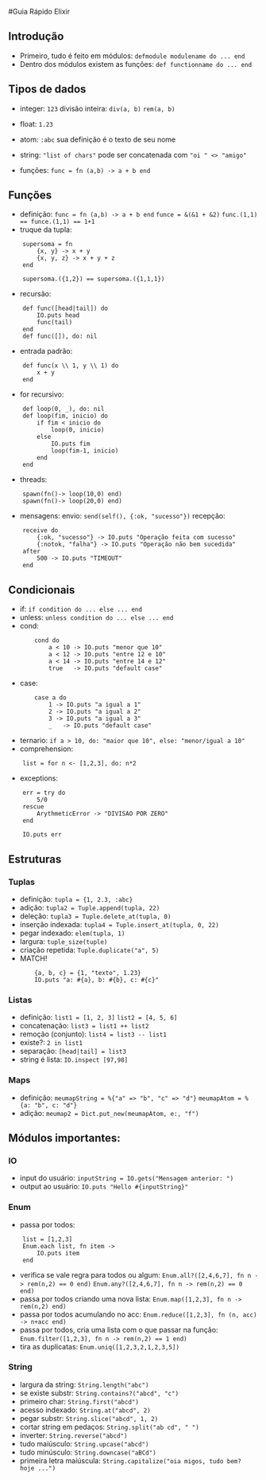 #Guia Rápido Elixir

## Introdução
* Primeiro, tudo é feito em módulos:
	`defmodule modulename do ... end`
* Dentro dos módulos existem as funções:
	`def functionname do ... end`

## Tipos de dados
* integer: `123`
	divisão inteira:
		`div(a, b)`
		`rem(a, b)`

* float: `1.23`

* atom: `:abc`
	sua definição é o texto de seu nome

* string: `"list of chars"`
	pode ser concatenada com `"oi " <> "amigo"`

* funções: 
	`func = fn (a,b) -> a + b end`

## Funções
* definição:
	`func = fn (a,b) -> a + b end`
	`funce = &(&1 + &2)`
	`func.(1,1) == funce.(1,1) == 1+1`
* truque da tupla:
```
	supersoma = fn
		{x, y} -> x + y
		{x, y, z} -> x + y + z
	end

	supersoma.({1,2}) == supersoma.({1,1,1})
```
* recursão:
```
	def func([head|tail]) do
		IO.puts head
		func(tail)
	end
	def func([]), do: nil
```
* entrada padrão:
```
	def func(x \\ 1, y \\ 1) do
		x + y
	end
```
* for recursivo:
```
	def loop(0, _), do: nil
	def loop(fim, inicio) do
		if fim < inicio do
			loop(0, inicio)
		else
			IO.puts fim
			loop(fim-1, inicio)
		end
	end
```
* threads:
```
	spawn(fn()-> loop(10,0) end)
	spawn(fn()-> loop(20,0) end)
```
* mensagens:
envio:
	`send(self(), {:ok, "sucesso"})`
recepção:
```
	receive do
		{:ok, "sucesso"} -> IO.puts "Operação feita com sucesso"
		{:notok, "falha"} -> IO.puts "Operação não bem sucedida"
	after
		500 -> IO.puts "TIMEOUT"
	end
```

## Condicionais
* if:
	`if condition do ... else ... end`
* unless:
	`unless condition do ... else ... end`
* cond:
	```
		cond do
			a < 10 -> IO.puts "menor que 10"
			a < 12 -> IO.puts "entre 12 e 10"
			a < 14 -> IO.puts "entre 14 e 12"
			true   -> IO.puts "default case"
	```
* case:
	```
		case a do
			1 -> IO.puts "a igual a 1"
			2 -> IO.puts "a igual a 2"
			3 -> IO.puts "a igual a 3"
			_   -> IO.puts "default case"
	```
* ternario:
	`if a > 10, do: "maior que 10", else: "menor/igual a 10"`
* comprehension:
```
	list = for n <- [1,2,3], do: n*2
```
* exceptions:
```
	err = try do
		5/0
	rescue
		ArythmeticError -> "DIVISAO POR ZERO"
	end

	IO.puts err
```

## Estruturas
### Tuplas
* definição:
	`tupla = {1, 2.3, :abc}`
* adição:
	`tupla2 = Tuple.append(tupla, 22)`
* deleção:
	`tupla3 = Tuple.delete_at(tupla, 0)`
* inserção indexada:
	`tupla4 = Tuple.insert_at(tupla, 0, 22)`
* pegar indexado:
	`elem(tupla, 1)`
* largura:
	`tuple_size(tuple)`
* criação repetida:
	`Tuple.duplicate("a", 5)`
* MATCH!
	```
		{a, b, c} = {1, "texto", 1.23}
		IO.puts "a: #{a}, b: #{b}, c: #{c}"
	```

### Listas
* definição:
	`list1 = [1, 2, 3]`
	`list2 = [4, 5, 6]`
* concatenação:
	`list3 = list1 ++ list2`
* remoção (conjunto):
	`list4 = list3 -- list1`
* existe?:
	`2 in list1`
* separação:
	`[head|tail] = list3`
* string é lista:
	`IO.inspect [97,98]`

### Maps
* definição:
	`meumapString = %{"a" => "b", "c" => "d"}`
	`meumapAtom = %{a: "b", c: "d"}`
* adição:
	`meumap2 = Dict.put_new(meumapAtom, e:, "f")`

## Módulos importantes:
### IO
* input do usuário:
	`inputString = IO.gets("Mensagem anterior: ")`
* output ao usuário:
	`IO.puts "Hello #{inputString}"`

### Enum
* passa por todos:
```
	list = [1,2,3]
	Enum.each list, fn item ->
		IO.puts item
	end
```
* verifica se vale regra para todos ou algum:
	`Enum.all?([2,4,6,7], fn n -> rem(n,2) == 0 end)`
	`Enum.any?([2,4,6,7], fn n -> rem(n,2) == 0 end)`
* passa por todos criando uma nova lista:
	`Enum.map([1,2,3], fn n -> rem(n,2) end)`
* passa por todos acumulando no acc:
	`Enum.reduce([1,2,3], fn (n, acc) -> n+acc end)`
* passa por todos, cria uma lista com o que passar na função:
	`Enum.filter([1,2,3], fn n -> rem(n,2) == 1 end)`
* tira as duplicatas:
	`Enum.uniq([1,2,3,2,1,2,3,5])`

### String
* largura da string:
		`String.length("abc")`
* se existe substr:
		`String.contains?("abcd", "c")`
* primeiro char:
		`String.first("abcd")`
* acesso indexado:
		`String.at("abcd", 2)`
* pegar substr:
		`String.slice("abcd", 1, 2)`
* cortar string em pedaços:
		`String.split("ab cd", " ")`
* inverter:
		`String.reverse("abcd")`
* tudo maiúsculo:
		`String.upcase("abcd")`
* tudo minúsculo:
		`String.downcase("aBCd")`
* primeira letra maiúscula:
		`String.capitalize("oia migos, tudo bem? hoje ...")`
	
